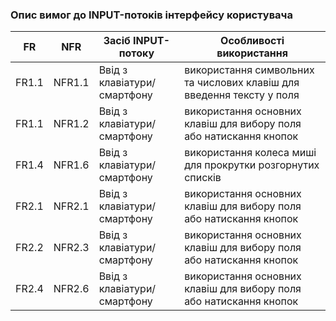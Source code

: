 ### Опис вимог до INPUT-потоків інтерфейсу користувача
|FR|NFR|Засіб INPUT-потоку|Особливості використання|
|--|---|------------------|------------------------|
|FR1.1|NFR1.1|Ввід з клавіатури/смартфону|використання символьних та числових клавіш для введення тексту у поля|
|FR1.1|NFR1.2|Ввід з клавіатури/смартфону|використання основних клавіш для вибору поля або натискання кнопок|
|FR1.4|NFR1.6|Ввід з клавіатури/смартфону|використання колеса миші для прокрутки розгорнутих списків|
|FR2.1|NFR2.1|Ввід з клавіатури/смартфону|використання основних клавіш для вибору поля або натискання кнопок|
|FR2.2|NFR2.3|Ввід з клавіатури/смартфону|використання основних клавіш для вибору поля або натискання кнопок|
|FR2.4|NFR2.6|Ввід з клавіатури/смартфону|використання основних клавіш для вибору поля або натискання кнопок|
